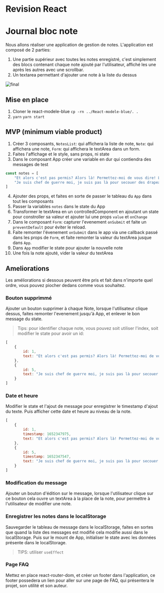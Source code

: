 # Revision React
# Journal bloc note

Nous allons réaliser une application de gestion de notes. L'application est composé de 2 parties:
1. Une partie supérieur avec toutes les notes enregistré, c'est simplement des blocs contenant chaque note ajouté par l'utilisateur, affiché les une après les autres avec une scrollbar.
2. Un textarea permettant d'ajouter une note à la liste du dessus

![final](./final.png)


## Mise en place
1. Cloner le react-modele-blue `cp -rn ../React-modele-blue/. .`
2. `yarn` `yarn start`


## MVP (minimum viable product)
1. Créer 3 composants, `NotesList`: qui affichera la liste de note, `Note`: qui affichera une note, `Form`: qui affichera le textArea dans un form.
2. Faites l'affichage et le style, sans props, ni state
3. Dans le composant App créer une variable en dur qui contiendra des messages de test
```javascript
const notes = [
    "Et alors c'est pas permis? Alors là! Permettez-moi de vous dire! Le coup du mystérieux chevalier gaulois solitaire à la rescousse de l’opprimé. Ca fait vraiment bidon comme légende! Allez-y mollo avec la joie! Ben c’est bien ce que j’ai dit! Provençal le Gaulois… le Galois… Ouais je vois ce que vous voulez dire…",
    "Je suis chef de guerre moi, je suis pas là pour secouer des drapeaux et jouer de la trompette. Mais parce qu’on a des frais! Vous pouvez pas vous rentrer ça dans le crâne? Vous en avez encore beaucoup du sensationnel comme ça? Ah il faut la tenter celle-là! Mais ils ont pas le droit de décider de la retraite eux-mêmes! On l’a dit et redit ça! Alors dites vous que c’est un combat réel et montrez-moi ce que vous avez dans l’slibard!"
]
```
4. Ajouter des props, et faites en sorte de passer le tableau du `App` dans tout les composants
5. Passer la variables `notes` dans le state du App
6. Transformer le textArea en un controlledComponent en ajoutant un state pour constroller sa valeur et ajouter lui une props `value` et `onChange`
7. Dans le composant `Form`: capturer l'evenement `onSubmit` et faite un `preventDefault` pour éviter le reload.
8. Faite remonter l'évenement `onSubmit` dans le app via une callback passé dans les props de `Form`, et faite remonter la valeur du textArea jusque dans `App`.
9. Dans `App` modifier le state pour ajouter la nouvelle note
10. Une fois la note ajouté, vider la valeur du textArea

## Ameliorations
Les améliorations si dessous peuvent être pris et fait dans n'importe quel ordre, vous pouvez piocher dedans comme vous souhaitez.

### Bouton supprimmé
Ajouter un bouton supprimer à chaque Note, lorsque l'utilisateur clique dessus, faites remonter l'evenement jusqu'à App, et enlever le bon message du state.
> Tips: pour identifier chaque note, vous pouvez soit utiliser l'index, soit modifier le state pour avoir un id:
```javascript
[
    {
        id: 1,
        text: "Et alors c'est pas permis? Alors là! Permettez-moi de vous dire! Le coup du mystérieux chevalier gaulois solitaire à la rescousse de l’opprimé. Ca fait vraiment bidon comme légende! Allez-y mollo avec la joie! Ben c’est bien ce que j’ai dit! Provençal le Gaulois… le Galois… Ouais je vois ce que vous voulez dire…"
    }, 
    {
        id: 5,
        text: "Je suis chef de guerre moi, je suis pas là pour secouer des drapeaux et jouer de la trompette. Mais parce qu’on a des frais! Vous pouvez pas vous rentrer ça dans le crâne? Vous en avez encore beaucoup du sensationnel comme ça? Ah il faut la tenter celle-là! Mais ils ont pas le droit de décider de la retraite eux-mêmes! On l’a dit et redit ça! Alors dites vous que c’est un combat réel et montrez-moi ce que vous avez dans l’slibard!"
    }
]
```

### Date et heure
Modifier le state et l'ajout de message pour enregistrer le timestamp d'ajout du texte. Puis afficher cette date et heure au niveau de la note.
```javascript
[
    {
        id: 1,
        timestamp: 1652347975,
        text: "Et alors c'est pas permis? Alors là! Permettez-moi de vous dire! Le coup du mystérieux chevalier gaulois solitaire à la rescousse de l’opprimé. Ca fait vraiment bidon comme légende! Allez-y mollo avec la joie! Ben c’est bien ce que j’ai dit! Provençal le Gaulois… le Galois… Ouais je vois ce que vous voulez dire…"
    }, 
    {
        id: 5,
        timestamp: 1652347547,
        text: "Je suis chef de guerre moi, je suis pas là pour secouer des drapeaux et jouer de la trompette. Mais parce qu’on a des frais! Vous pouvez pas vous rentrer ça dans le crâne? Vous en avez encore beaucoup du sensationnel comme ça? Ah il faut la tenter celle-là! Mais ils ont pas le droit de décider de la retraite eux-mêmes! On l’a dit et redit ça! Alors dites vous que c’est un combat réel et montrez-moi ce que vous avez dans l’slibard!"
    }
]
```

### Modification du message
Ajouter un bouton d'édition sur le message, lorsque l'utilisateur clique sur ce bouton cela ouvre un textArea à la place de la note, pour permettre à l'utilisateur de modifier une note.

### Enregistrer les notes dans le localStorage
Sauvegarder le tableau de message dans le localStorage, faites en sortes que quand la liste des messages est modifié cela modifie aussi dans le localStorage. Puis sur le mount de App, initialiser le state avec les données présente dans le localStorage.
> TIPS: utiliser `useEffect`

### Page FAQ
Mettez en place react-router-dom, et créer un footer dans l'application, ce footer possedera un lien pour aller sur une page de FAQ, qui présentera le projet, son utilité et son auteur.
